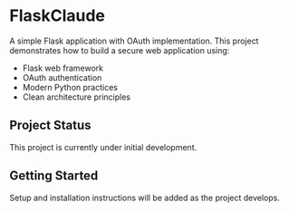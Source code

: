 # FlaskClaude

A simple Flask application with OAuth implementation. This project demonstrates how to build a secure web application using:

- Flask web framework
- OAuth authentication
- Modern Python practices
- Clean architecture principles

## Project Status

This project is currently under initial development.

## Getting Started

Setup and installation instructions will be added as the project develops.